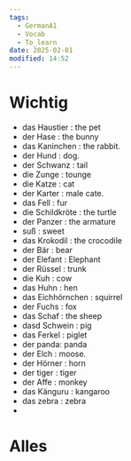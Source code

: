 ```yaml
---
tags:
  - GermanA1
  - Vocab
  - To_learn
date: 2025-02-01
modified: 14:52
---
```

# Wichtig
- das Haustier : the pet
- der Hase : the bunny
- das Kaninchen : the rabbit.
- der Hund : dog.
- der Schwanz : tail
- die Zunge : tounge
- die Katze : cat
- der Karter : male cate.
- das Fell : fur
- die Schildkröte :  the turtle
- der Panzer : the armature
- suß : sweet
- das Krokodil : the crocodile
- der Bär : bear
- der Elefant : Elephant
- der Rüssel :  trunk
- die Kuh : cow
- das Huhn :  hen
- das Eichhörnchen : squirrel
- der Fuchs : fox
- das Schaf : the sheep
- dasd Schwein : pig
- das Ferkel : piglet
- der panda: panda
- der Elch : moose.
- der Hörner : horn
- der tiger : tiger
- der Affe : monkey
- das Känguru  : kangaroo
- das zebra : zebra
- 

# Alles

